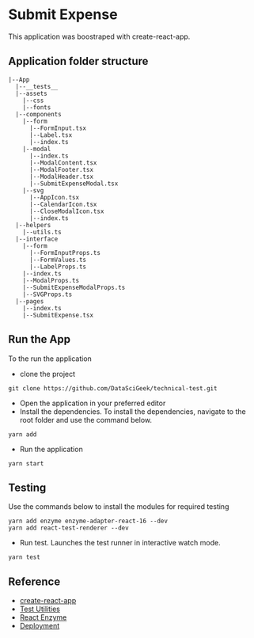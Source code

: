 # Submit Expense
This application was boostraped with create-react-app. 

## Application folder structure 
```
|--App
  |--__tests__
  |--assets
    |--css
    |--fonts
  |--components
    |--form
      |--FormInput.tsx
      |--Label.tsx
      |--index.ts
    |--modal
      |--index.ts
      |--ModalContent.tsx
      |--ModalFooter.tsx
      |--ModalHeader.tsx
      |--SubmitExpenseModal.tsx
    |--svg
      |--AppIcon.tsx
      |--CalendarIcon.tsx
      |--CloseModalIcon.tsx
      |--index.ts
  |--helpers
    |--utils.ts
  |--interface
    |--form
      |--FormInputProps.ts
      |--FormValues.ts
      |--LabelProps.ts
    |--index.ts
    |--ModalProps.ts
    |--SubmitExpenseModalProps.ts
    |--SVGProps.ts
  |--pages
    |--index.ts
    |--SubmitExpense.tsx
```

## Run the App 
To the run the application
- clone the project 
```shell
git clone https://github.com/DataSciGeek/technical-test.git
```
- Open the application in your preferred editor
- Install the dependencies. To install the dependencies, navigate to the root folder and use the command below. 
```
yarn add
```
- Run the application 
```
yarn start
```

## Testing
Use the commands below to install the modules for required testing
```
yarn add enzyme enzyme-adapter-react-16 --dev
yarn add react-test-renderer --dev 
```  
- Run test. Launches the test runner in interactive watch mode. 
```
yarn test
```


## Reference 
- [create-react-app](https://reactjs.org/docs/create-a-new-react-app.html)
- [Test Utilities](https://reactjs.org/docs/test-utils.html)
- [React Enzyme](https://enzymejs.github.io/enzyme/)
- [Deployment](https://facebook.github.io/create-react-app/docs/deployment)